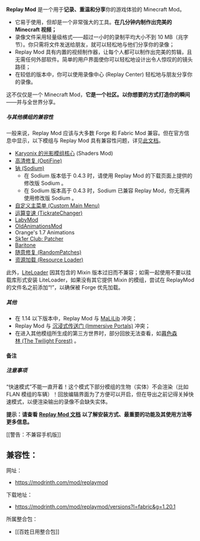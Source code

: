 **Replay Mod** 是一个用于**记录、重温和分享**你的游戏体验的 Minecraft Mod。

- 它易于使用，但却是一个非常强大的工具。**在几分钟内制作出完美的 Minecraft 视频；**
- 录像文件采用轻量级格式——超过一小时的录制平均大小不到 10 MB（兆字节）。你只需将文件发送给朋友，就可以轻松地与他们分享你的录像；
- Replay Mod 具有内置的视频制作器，让每个人都可以制作出完美的剪辑，且无需任何外部软件。简单的用户界面使你可以轻松地设计出令人惊叹的的镜头路径；
- 在较低的版本中，你可以使用录像中心 (Replay Center) 轻松地与朋友分享你的录像。

这不仅仅是一个 Minecraft Mod，**它是一个社区。**以你想要的方式**打造你的瞬间**——并与全世界分享。

##### 与其他模组的兼容性

一般来说，Replay Mod 应该与大多数 Forge 和 Fabric Mod 兼容。但在官方信息中显示，以下模组与 Replay Mod 具有兼容性问题，详见[此文档](https://www.mcmod.cn/post/2799/ "录像回放 (Replay Mod) 中文模组文档")。

- [Karyonix 的光影模组核心](https://www.mcmod.cn/class/2321.html "Karyonix 的光影模组核心") (Shaders Mod)
- [高清修复 (OptiFine)](https://www.mcmod.cn/class/36.html "[OF] 高清修复 (OptiFine)")
- [钠 (Sodium)](https://www.mcmod.cn/class/2785.html "钠 (Sodium)")
  - 在 Sodium 版本低于 0.4.3 时，请使用 Replay Mod 的下载页面上提供的修改版 Sodium 。  
  - 在 Sodium 版本高于 0.4.3 时，Sodium 已兼容 Replay Mod，你无需再使用修改版 Sodium 。
- [自定义主菜单 (Custom Main Menu)](https://www.mcmod.cn/class/1030.html "[CMM] 自定义主菜单 (Custom Main Menu)")
- [运算变速 (TickrateChanger)](https://www.mcmod.cn/class/1473.html "运算变速 (TickrateChanger)")
- [LabyMod](https://www.mcmod.cn/class/2288.html "LabyMod")
- [OldAnimationsMod](https://www.mcmod.cn/class/7383.html "[OAM] OldAnimationsMod")
- Orange's 1.7 Animations
- [Sk1er Club: Patcher](https://www.mcmod.cn/class/9797.html "Patcher")
- [Baritone](https://www.mcmod.cn/class/3136.html "[BT] Baritone")
- [随意修复 (RandomPatches)](https://www.mcmod.cn/class/2253.html "随意修复 (RandomPatches)")
- [资源加载 (Resource Loader)](https://www.mcmod.cn/class/1036.html "[RL] 资源加载 (Resource Loader)")

此外，[LiteLoader](https://www.mcmod.cn/class/610.html) 因其包含的 Mixin 版本过旧而不兼容；如需一起使用不要以挂载库形式安装 LiteLoader，如果没有其它提供 Mixin 的模组，尝试在 ReplayMod 的文件名之前添加“!”，以确保被 Forge 优先加载。
##### 其他

- 在 1.14 以下版本中，Replay Mod 与 [MaLiLib](https://www.mcmod.cn/class/2298.html "MaLiLib") 冲突；
- Replay Mod 与 [沉浸式传送门 (Immersive Portals)](https://www.mcmod.cn/class/2410.html "[ImmPtl] 沉浸式传送门 (Immersive Portals)") 冲突；
- 在进入其他模组所生成的第三方世界时，部分回放无法查看，如[暮色森林 (The Twilight Forest)](https://www.mcmod.cn/class/61.html "[TF] 暮色森林 (The Twilight Forest)") 。

#### 备注

##### **注意事项**

“快速模式”不能一直开着！这个模式下部分模组的生物（实体）不会渲染（比如 FLAN 模组的车辆）！回放编辑界面为了方便可以开启，但在导出之前记得关掉快速模式，以便渲染输出的录像不会缺失实体。

**提示：请查看** [**Replay Mod 文档**](https://www.mcmod.cn/post/2799/ "录像回放 (Replay Mod) 中文模组文档") **以了解安装方式、最重要的功能及其使用方法等更多信息。**

[[警告：不兼容手机版]]

兼容性：
- 

网址：
- https://modrinth.com/mod/replaymod

下载地址：
- https://modrinth.com/mod/replaymod/versions?l=fabric&g=1.20.1

所属整合包：
- [[百姓日用整合包]]